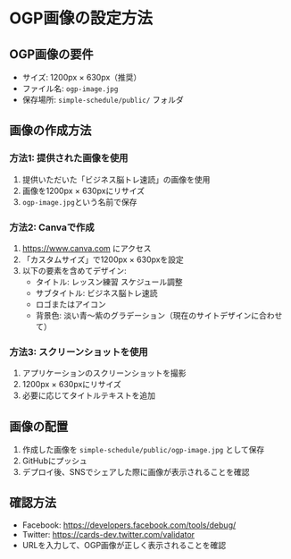# OGP画像の設定方法

## OGP画像の要件
- サイズ: 1200px × 630px（推奨）
- ファイル名: `ogp-image.jpg`
- 保存場所: `simple-schedule/public/` フォルダ

## 画像の作成方法

### 方法1: 提供された画像を使用
1. 提供いただいた「ビジネス脳トレ速読」の画像を使用
2. 画像を1200px × 630pxにリサイズ
3. `ogp-image.jpg`という名前で保存

### 方法2: Canvaで作成
1. https://www.canva.com にアクセス
2. 「カスタムサイズ」で1200px × 630pxを設定
3. 以下の要素を含めてデザイン:
   - タイトル: レッスン練習 スケジュール調整
   - サブタイトル: ビジネス脳トレ速読
   - ロゴまたはアイコン
   - 背景色: 淡い青〜紫のグラデーション（現在のサイトデザインに合わせて）

### 方法3: スクリーンショットを使用
1. アプリケーションのスクリーンショットを撮影
2. 1200px × 630pxにリサイズ
3. 必要に応じてタイトルテキストを追加

## 画像の配置
1. 作成した画像を `simple-schedule/public/ogp-image.jpg` として保存
2. GitHubにプッシュ
3. デプロイ後、SNSでシェアした際に画像が表示されることを確認

## 確認方法
- Facebook: https://developers.facebook.com/tools/debug/
- Twitter: https://cards-dev.twitter.com/validator
- URLを入力して、OGP画像が正しく表示されることを確認